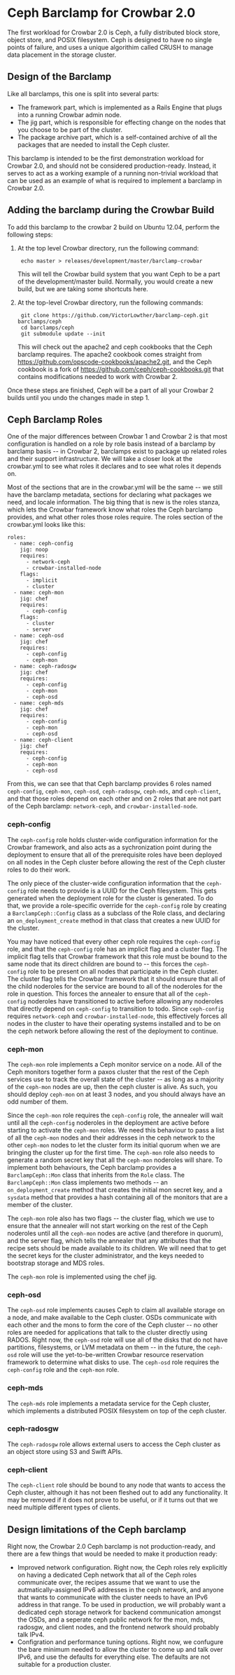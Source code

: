 # Ceph Barclamp for Crowbar 2.0 #

The first workload for Crowbar 2.0 is Ceph, a fully distributed block
store, object store, and POSIX filesystem.  Ceph is designed to have
no single points of failure, and uses a unique algorithim called CRUSH
to manage data placement in the storage cluster.

## Design of the Barclamp ##

Like all barclamps, this one is split into several parts:

* The framework part, which is implemented as a Rails Engine that
  plugs into a running Crowbar admin node.
* The jig part, which is responsible for effecting change on the nodes
  that you choose to be part of the cluster.
* The package archive part, which is a self-contained archive of all
  the packages that are needed to install the Ceph cluster.

This barclamp is intended to be the first demonstration workload for
Crowbar 2.0, and should not be considered production-ready.  Instead,
it serves to act as a working example of a running non-trivial
workload that can be used as an example of what is required to
implement a barclamp in Crowbar 2.0.

## Adding the barclamp during the Crowbar Build ##

To add this barclamp to the crowbar 2 build on Ubuntu 12.04, perform
the following steps:

1. At the top level Crowbar directory, run the following command:

        echo master > releases/development/master/barclamp-crowbar

   This will tell the Crowbar build system that you want Ceph to be a
   part of the development/master build.  Normally, you would create a
   new build, but we are taking some shortcuts here.
2. At the top-level Crowbar directory, run the following commands:

        git clone https://github.com/VictorLowther/barclamp-ceph.git barclamps/ceph
        cd barclamps/ceph
        git submodule update --init

   This will check out the apache2 and ceph cookbooks that the Ceph
   barclamp requires. The apache2 cookbook comes straight from
   <https://github.com/opscode-cookbooks/apache2.git>, and the Ceph
   cookbook is a fork of
   <https://github.com/ceph/ceph-cookbooks.git> that contains
   modifications needed to work with Crowbar 2.

Once these steps are finished, Ceph will be a part of all your Crowbar
2 builds until you undo the changes made in step 1.

## Ceph Barclamp Roles ##

One of the major differences between Crowbar 1 and Crowbar 2 is that
most configuration is handled on a role by role basis instead of a
barclamp by barclamp basis -- in Crowbar 2, barclamps exist to package
up related roles and their support infrastructure. We will take a
closer look at the crowbar.yml to see what roles it declares and to
see what roles it depends on.

Most of the sections that are in the crowbar.yml will be the same --
we still have the barclamp metadata, sections for declaring what
packages we need, and locale information.  The big thing that is new
is the roles stanza, which lets the Crowbar framework know what roles
the Ceph barclamp provides, and what other roles those roles require.
The roles section of the crowbar.yml looks like this:

    roles:
      - name: ceph-config
        jig: noop
        requires:
          - network-ceph
          - crowbar-installed-node
        flags:
          - implicit
          - cluster
      - name: ceph-mon
        jig: chef
        requires:
          - ceph-config
        flags:
          - cluster
          - server
      - name: ceph-osd
        jig: chef
        requires:
          - ceph-config
          - ceph-mon
      - name: ceph-radosgw
        jig: chef
        requires:
          - ceph-config
          - ceph-mon
          - ceph-osd
      - name: ceph-mds
        jig: chef
        requires:
          - ceph-config
          - ceph-mon
          - ceph-osd
      - name: ceph-client
        jig: chef
        requires:
          - ceph-config
          - ceph-mon
          - ceph-osd

From this, we can see that that Ceph barclamp provides 6 roles named
`ceph-config`, `ceph-mon`, `ceph-osd`, `ceph-radosgw`, `ceph-mds`, and
`ceph-client`, and that those roles depend on each other and on 2 roles
that are not part of the Ceph barclamp: `network-ceph`, and
`crowbar-installed-node`.

### ceph-config ###

The `ceph-config` role holds cluster-wide configuration information for
the Crowbar framework, and also acts as a sychronization point during
the deployment to ensure that all of the prerequisite roles have been
deployed on all nodes in the Ceph cluster before allowing the rest of
the Ceph cluster roles to do their work.

The only piece of the cluster-wide configuration information that the
`ceph-config` role needs to provide is a UUID for the Ceph filesystem.
This gets generated when the deployment role for the cluster is
generated.  To do that, we provide a role-specific override for the
`ceph-config` role by creating a `BarclampCeph::Config` class as a
subclass of the Role class, and declaring an `on_deployment_create`
method in that class that creates a new UUID for the cluster.

You may have noticed that every other ceph role requires the
`ceph-config` role, and that the `ceph-config` role has an implicit flag
and a cluster flag.  The implicit flag tells that Crowbar framework
that this role must be bound to the same node that its direct children
are bound to -- this forces the `ceph-config` role to be present on all
nodes that participate in the Ceph cluster.  The cluster flag tells
the Crowbar framework that it should ensure that all of the child
noderoles for the service are bound to all of the noderoles for the
role in question.  This forces the annealer to ensure that all of the
`ceph-config` noderoles have transitioned to active before allowing any
noderoles that directly depend on `ceph-config` to transition to todo.
Since `ceph-config` requires `network-ceph` and `crowbar-installed-node`,
this effectively forces all nodes in the cluster to have their
operating systems installed and to be on the ceph network before
allowing the rest of the deployment to continue.

### ceph-mon ###

The `ceph-mon` role implements a Ceph monitor service on a node.  All of the
Ceph monitors together form a paxos cluster that the rest of the Ceph
services use to track the overall state of the cluster -- as long as a
majority of the `ceph-mon` nodes are up, then the ceph cluster is
alive.  As such, you should deploy `ceph-mon` on at least 3 nodes, and you
should always have an odd number of them.

Since the `ceph-mon` role requires the `ceph-config` role, the annealer
will wait until all the `ceph-config` noderoles in the deployment are
active before starting to activate the `ceph-mon` roles.  We need this
behaviour to pass a list of all the `ceph-mon` nodes and their addresses
in the ceph network to the other `ceph-mon` nodes to let the cluster
form its initial quorum when we are bringing the cluster up for the
first time.  The `ceph-mon` role also needs to generate a random secret
key that all the `ceph-mon` noderoles will share.  To implement both
behaviours, the Ceph barclamp provides a `BarclampCeph::Mon` class
that inherits from the `Role` class.  The `BarclampCeph::Mon` class
implements two methods -- an `on_deployment_create` method that
creates the initial mon secret key, and a `sysdata` method that
provides a hash containing all of the monitors that are a member of
the cluster.

The `ceph-mon` role also has two flags -- the cluster flag, which we use
to ensure that the annealer will not start working on the rest of the
Ceph noderoles until all the `ceph-mon` nodes are active (and therefore
in quorum), and the server flag, which tells the annealer that any
attributes that the recipe sets should be made available to its
children.  We will need that to get the secret keys for the cluster
administrator, and the keys needed to bootstrap storage and MDS roles.

The `ceph-mon` role is implemented using the chef jig.

### ceph-osd ###

The `ceph-osd` role implements causes Ceph to claim all available
storage on a node, and make available to the Ceph cluster.  OSDs communicate
with each other and the mons to form the core of the Ceph cluster --
no other roles are needed for applications that talk to the cluster
directly using RADOS. Right now, the `ceph-osd` role will use all of the
disks that do not have partitions, filesystems, or LVM metadata on
them -- in the future, the `ceph-osd` role will use the
yet-to-be-written Crowbar resource reservation framework to determine
what disks to use.  The `ceph-osd` role requires the `ceph-config` role
and the `ceph-mon` role.

### ceph-mds ###

The `ceph-mds` role implements a metadata service for the Ceph cluster,
which implements a distributed POSIX filesystem on top of the ceph
cluster.

### ceph-radosgw ###

The `ceph-radosgw` role allows external users to access the Ceph cluster
as an object store using S3 and Swift APIs.

### ceph-client ###

The `ceph-client` role should be bound to any node that wants to access
the Ceph cluster, although it has not been fleshed out to add any
functionality.  It may be removed if it does not prove to be useful,
or if it turns out that we need multiple different types of clients.

## Design limitations of the Ceph barclamp ##

Right now, the Crowbar 2.0 Ceph barclamp is not production-ready, and
there are a few things that would be needed to make it production
ready:

* Improved network configuration.  Right now, the Ceph roles rely
  explicitly on having a dedicated Ceph network that all of the Ceph
  roles communicate over, the recipes assume that we want to use the
  autmatically-assigned IPv6 addresses in the ceph network, and anyone
  that wants to communicate with the cluster needs to have an IPv6
  address in that range.  To be used in production, we will probably
  want a dedicated ceph storage network for backend communication
  amongst the OSDs, and a seperate ceph public network for the mon,
  mds, radosgw, and client nodes, and the frontend network should
  probably talk IPv4.
* Configration and performance tuning options.  Right now, we
  confugure the bare minimum needed to allow the cluster to
  come up and talk over IPv6, and use the defaults for everything
  else.  The defaults are not suitable for a production cluster.
